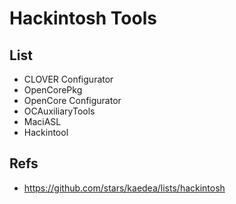 # Hackintosh Tools
## List
- CLOVER Configurator
- OpenCorePkg
- OpenCore Configurator
- OCAuxiliaryTools
- MaciASL
- Hackintool

## Refs
- https://github.com/stars/kaedea/lists/hackintosh
